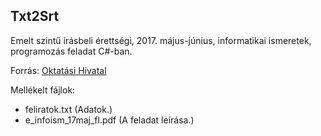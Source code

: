 ## Txt2Srt
Emelt szintű írásbeli érettségi, 2017. május-június, informatikai ismeretek, programozás feladat C#-ban.

Forrás: [Oktatási Hivatal](https://www.oktatas.hu/kozneveles/erettsegi/feladatsorok/emelt_szint_2017tavasz/emelt_9nap)

Mellékelt fájlok:
 - feliratok.txt (Adatok.)
 - e_infoism_17maj_fl.pdf (A feladat leírása.)
